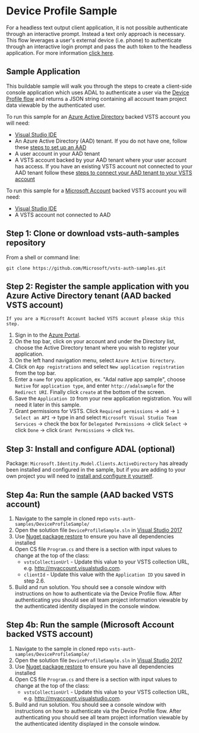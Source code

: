 # Device Profile Sample

For a headless text output client application, it is not possible authenticate through an interactive prompt. Instead a text only approach is necessary. This flow leverages a user's external device (i.e. phone) to authenticate through an interactive login prompt and pass the auth token to the headless application. For more information [click here](https://azure.microsoft.com/en-us/resources/samples/active-directory-dotnet-deviceprofile/?v=17.23h).

## Sample Application

This buildable sample will walk you through the steps to create a client-side console application which uses ADAL to authenticate a user via the [Device Profile flow](https://azure.microsoft.com/en-us/resources/samples/active-directory-dotnet-deviceprofile/?v=17.23h) and returns a JSON string containing all account team project data viewable by the authenticated user.

To run this sample for an [Azure Active Directory](https://docs.microsoft.com/en-us/azure/active-directory/active-directory-whatis) backed VSTS account you will need:
* [Visual Studio IDE](https://www.visualstudio.com/vs/)
* An Azure Active Directory (AAD) tenant. If you do not have one, follow these [steps to set up an AAD](https://docs.microsoft.com/en-us/azure/active-directory/develop/active-directory-howto-tenant)
* A user account in your AAD tenant
* A VSTS account backed by your AAD tenant where your user account has access. If you have an existing VSTS account not connected to your AAD tenant follow these [steps to connect your AAD tenant to your VSTS account](https://www.visualstudio.com/en-us/docs/setup-admin/team-services/manage-organization-access-for-your-account-vs)

To run this sample for a [Microsoft Account](https://account.microsoft.com/account) backed VSTS account you will need:
* [Visual Studio IDE](https://www.visualstudio.com/vs/)
* A VSTS account not connected to AAD

## Step 1: Clone or download vsts-auth-samples repository

From a shell or command line: 
```no-highlight
git clone https://github.com/Microsoft/vsts-auth-samples.git
```

## Step 2: Register the sample application with you Azure Active Directory tenant (AAD backed VSTS account)

```no-highlight
If you are a Microsoft Account backed VSTS account please skip this step.
```

1. Sign in to the [Azure Portal](https://portal.azure.com).
2. On the top bar, click on your account and under the Directory list, choose the Active Directory tenant where you wish to register your application.
3. On the left hand navigation menu, select `Azure Active Directory`.
4. Click on `App registrations` and select `New application registration` from the top bar.
5. Enter a `name` for you application, ex. "Adal native app sample", choose `Native` for `application type`, and enter `http://adalsample` for the `Redirect URI`. Finally click `create` at the bottom of the screen.
6. Save the `Application ID` from your new application registration. You will need it later in this sample.
7. Grant permissions for VSTS. Click `Required permissions` -> `add` -> `1 Select an API` -> type in and select `Microsoft Visual Studio Team Services` -> check the box for `Delegated Permissions` -> click `Select` -> click `Done` -> click `Grant Permissions` -> click `Yes`.

## Step 3: Install and configure ADAL (optional)

Package: `Microsoft.Identity.Model.Clients.ActiveDirectory` has already been installed and configured in the sample, but if you are adding to your own project you will need to [install and configure it yourself](https://www.nuget.org/packages/Microsoft.IdentityModel.Clients.ActiveDirectory). 

## Step 4a: Run the sample (AAD backed VSTS account)

1. Navigate to the sample in cloned repo `vsts-auth-samples/DeviceProfileSample/`
2. Open the solution file `DeviceProfileSample.sln` in [Visual Studio 2017](https://www.visualstudio.com/downloads/)
3. Use [Nuget package restore](https://docs.microsoft.com/en-us/nuget/consume-packages/package-restore) to ensure you have all dependencies installed
4. Open CS file `Program.cs` and there is a section with input values to change at the top of the class:
    * `vstsCollectionUrl` - Update this value to your VSTS collection URL, e.g. http://myaccount.visualstudio.com.
    * `clientId` - Update this value with the `Application ID` you saved in step 2.6.
5. Build and run solution. You should see a console window with instructions on how to authenticate via the Device Profile flow. After authenticating you should see all team project information viewable by the authenticated identity displayed in the console window.

## Step 4b: Run the sample (Microsoft Account backed VSTS account)

1. Navigate to the sample in cloned repo `vsts-auth-samples/DeviceProfileSample/`
2. Open the solution file `DeviceProfileSample.sln` in [Visual Studio 2017](https://www.visualstudio.com/downloads/)
3. Use [Nuget package restore](https://docs.microsoft.com/en-us/nuget/consume-packages/package-restore) to ensure you have all dependencies installed
4. Open CS file `Program.cs` and there is a section with input values to change at the top of the class:
    * `vstsCollectionUrl` - Update this value to your VSTS collection URL, e.g. http://myaccount.visualstudio.com.
5. Build and run solution. You should see a console window with instructions on how to authenticate via the Device Profile flow. After authenticating you should see all team project information viewable by the authenticated identity displayed in the console window.